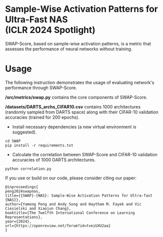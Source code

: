 # Sample-Wise Activation Patterns for Ultra-Fast NAS <br/> (ICLR 2024 Spotlight)
SWAP-Score, based on sample-wise activation patterns, is a metric that assesses the performance of neural networks without training.

# Usage

The following instruction demonstrates the usage of evaluating network's performance through SWAP-Score.

**/src/metrics/swap.py** contains the core components of SWAP-Score. 

**/datasets/DARTS_archs_CIFAR10.csv** contains 1000 architectures (randomly sampled from DARTS space) along with their CIFAR-10 validation accuracies (trained for 200 epochs).

* Install necessary dependencies (a new virtual environment is suggested).
```
cd SWAP
pip install -r requirements.txt
```
* Calculate the correlation between SWAP-Score and CIFAR-10 validation accuracies of 1000 DARTS architectures.
```
python correlation.py
```


If you use or build on our code, please consider citing our paper:
```
@inproceedings{
peng2024swapnas,
title={{SWAP}-{NAS}: Sample-Wise Activation Patterns for Ultra-fast {NAS}},
author={Yameng Peng and Andy Song and Haytham M. Fayek and Vic Ciesielski and Xiaojun Chang},
booktitle={The Twelfth International Conference on Learning Representations},
year={2024},
url={https://openreview.net/forum?id=tveiUXU2aa}
}
```
